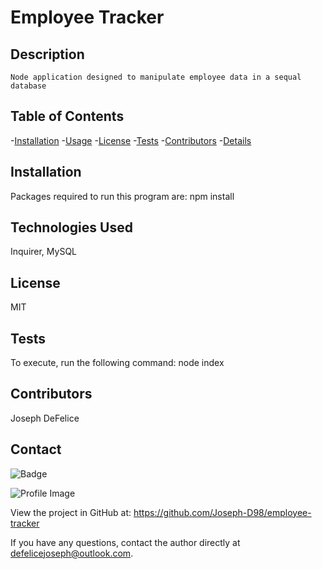   # Employee Tracker 

  ## Description
    Node application designed to manipulate employee data in a sequal database
    
  ## Table of Contents
  -[Installation](#installation) 
  -[Usage](#usage) 
  -[License](#license) 
  -[Tests](#tests) 
  -[Contributors](#contributors) 
  -[Details](#details)
  
  ## Installation
  Packages required to run this program are: npm install

  ## Technologies Used
  Inquirer, MySQL

  ## License
  MIT

  ## Tests
  To execute, run the following command: node index

  ## Contributors
  Joseph DeFelice

  ## Contact
  
![Badge](https://img.shields.io/badge/Github-Joseph-D98-4cbbb9)
  
![Profile Image](https://github.com/Joseph-D98.png?size=50)
  
View the project in GitHub at: https://github.com/Joseph-D98/employee-tracker
  
If you have any questions, contact the author directly at defelicejoseph@outlook.com.